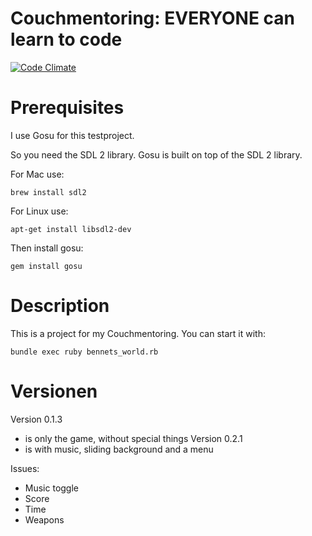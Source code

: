 Couchmentoring: EVERYONE can learn to code
================

[![Code Climate](https://codeclimate.com/github/Garllon/bennets_world/badges/gpa.svg)](https://codeclimate.com/github/Garllon/bennets_world)

# Prerequisites

I use Gosu for this testproject.

So you need the SDL 2 library. Gosu is built on top of the SDL 2 library.

For Mac use:
```
brew install sdl2
```

For Linux use:
```
apt-get install libsdl2-dev
```

Then install gosu:
```
gem install gosu
```

# Description

This is a project for my Couchmentoring.
You can start it with:
```
bundle exec ruby bennets_world.rb
```

# Versionen

Version 0.1.3
- is only the game, without special things
Version 0.2.1
- is with music, sliding background and a menu

Issues:
- Music toggle
- Score
- Time
- Weapons
